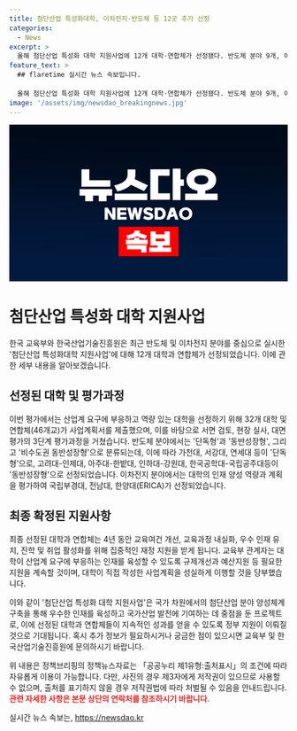 ```yaml
---
title: 첨단산업 특성화대학, 이차전지·반도체 등 12곳 추가 선정
categories:
  - News
excerpt: >
  올해 첨단산업 특성화 대학 지원사업에 12개 대학·연합체가 선정됐다. 반도체 분야 9개, 이차전지 분야 3개로 선정된 대학들은 산업계 수요에 기반한 학사 인재를 양성하는 데 지원을 받을 것이다. 대학과 연합체는 인재 양성 계획을 수립하고 협업을 통해 인재 양성을 강화하는 방안을 모색했다. 4년 동안의 지원을 통해 대학들은 교육여건 개선, 교육과정 내실화, 우수 인재 유치, 진학 및 취업 활성화를 위해 지원을 받을 예정이다.
feature_text: >
  ## flaretime 실시간 뉴스 속보입니다.

  올해 첨단산업 특성화 대학 지원사업에 12개 대학·연합체가 선정됐다. 반도체 분야 9개, 이차전지 분야 3개로 선정된 대학들은 산업계 수요에 기반한 학사 인재를 양성하는 데 지원을 받을 것이다. 대학과 연합체는 인재 양성 계획을 수립하고 협업을 통해 인재 양성을 강화하는 방안을 모색했다. 4년 동안의 지원을 통해 대학들은 교육여건 개선, 교육과정 내실화, 우수 인재 유치, 진학 및 취업 활성화를 위해 지원을 받을 예정이다.
image: '/assets/img/newsdao_breakingnews.jpg'
---
```


<p><img src="/assets/img/newsdao_breakingnews.jpg" alt="flaretime 속보" /></p>

<h1>첨단산업 특성화 대학 지원사업</h1>

<p>한국 교육부와 한국산업기술진흥원은 최근 반도체 및 이차전지 분야를 중심으로 실시한 '첨단산업 특성화대학 지원사업'에 대해 12개 대학과 연합체가 선정되었습니다. 이에 관한 세부 내용을 알아보겠습니다.</p>

<h2 data-ke-size="size26">선정된 대학 및 평가과정</h2>

<p data-ke-size="size16">이번 평가에서는 산업계 요구에 부응하고 역량 있는 대학을 선정하기 위해 32개 대학 및 연합체(46개교)가 사업계획서를 제출했으며, 이를 바탕으로 서면 검토, 현장 실사, 대면 평가의 3단계 평가과정을 거쳤습니다. 반도체 분야에서는 '단독형'과 '동반성장형', 그리고 '비수도권 동반성장형'으로 분류되는데, 이에 따라 가천대, 서강대, 연세대 등이 '단독형'으로, 고려대-인제대, 아주대-한밭대, 인하대-강원대, 한국공학대-국립공주대등이 '동반성장형'으로 선정되었습니다. 이차전지 분야에서는 대학의 인재 양성 역량과 계획을 평가하여 국립부경대, 전남대, 한양대(ERICA)가 선정되었습니다.</p>

<h2 data-ke-size="size26">최종 확정된 지원사항</h2>

<p data-ke-size="size16">최종 선정된 대학과 연합체는 4년 동안 교육여건 개선, 교육과정 내실화, 우수 인재 유치, 진학 및 취업 활성화를 위해 집중적인 재정 지원을 받게 됩니다. 교육부 관계자는 대학이 산업계 요구에 부응하는 인재를 육성할 수 있도록 규제개선과 예산지원 등 필요한 지원을 계속할 것이며, 대학이 직접 작성한 사업계획을 성실하게 이행할 것을 당부했습니다.</p>

<p>이와 같이 '첨단산업 특성화 대학 지원사업'은 국가 차원에서의 첨단산업 분야 양성체계 구축을 통해 우수한 인재를 육성하고 국가산업 발전에 기여하는 데 중점을 둔 프로젝트로, 이에 선정된 대학과 연합체들이 지속적인 성과를 얻을 수 있도록 정부 지원이 이뤄질 것으로 기대됩니다. 혹시 추가 정보가 필요하시거나 궁금한 점이 있으시면 교육부 및 한국산업기술진흥원에 문의하시기 바랍니다.</p>

<p>위 내용은 정책브리핑의 정책뉴스자료는 「공공누리 제1유형:출처표시」의 조건에 따라 자유롭게 이용이 가능합니다. 다만, 사진의 경우 제3자에게 저작권이 있으므로 사용할 수 없으며, 출처를 표기하지 않을 경우 저작권법에 따라 처벌될 수 있음을 안내드립니다. <b><span style="color: #ee2323;">관련 자세한 사항은 본문 상단의 연락처를 참조하시기 바랍니다.</span></b></p>
실시간 뉴스 속보는, <a href="https://newsdao.kr" rel="dofollow">https://newsdao.kr</a>


